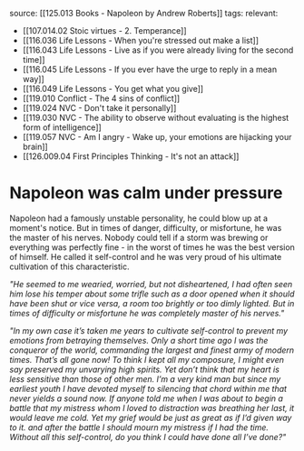 source: [[125.013 Books - Napoleon by Andrew Roberts]]
tags:
relevant:
- [[107.014.02 Stoic virtues - 2. Temperance]]
- [[116.036 Life Lessons - When you're stressed out make a list]]
- [[116.043 Life Lessons - Live as if you were already living for the second time]]
- [[116.045 Life Lessons - If you ever have the urge to reply in a mean way]]
- [[116.049 Life Lessons - You get what you give]]
- [[119.010 Conflict - The 4 sins of conflict]]
- [[119.024 NVC - Don't take it personally]]
- [[119.030 NVC - The ability to observe without evaluating is the highest form of intelligence]]
- [[119.057 NVC - Am I angry - Wake up, your emotions are hijacking your brain]]
- [[126.009.04 First Principles Thinking - It's not an attack]]

# Napoleon was calm under pressure

Napoleon had a famously unstable personality, he could blow up at a moment's notice. But in times of danger, difficulty, or misfortune, he was the master of his nerves. Nobody could tell if a storm was brewing or everything was perfectly fine - in the worst of times he was the best version of himself. He called it self-control and he was very proud of his ultimate cultivation of this characteristic.

_"He seemed to me wearied, worried, but not disheartened, I had often seen him lose his temper about some trifle such as a door opened when it should have been shut or vice versa, a room too brightly or too dimly lighted. But in times of difficulty or misfortune he was completely master of his nerves."_

_"In my own case it’s taken me years to cultivate self-control to prevent my emotions from betraying themselves. Only a short time ago I was the conqueror of the world, commanding the largest and finest army of modern times. That’s all gone now! To think I kept all my composure, I might even say preserved my unvarying high spirits. Yet don’t think that my heart is less sensitive than those of other men. I’m a very kind man but since my earliest youth I have devoted myself to silencing that chord within me that never yields a sound now. If anyone told me when I was about to begin a battle that my mistress whom I loved to distraction was breathing her last, it would leave me cold. Yet my grief would be just as great as if I’d given way to it. and after the battle I should mourn my mistress if I had the time. Without all this self-control, do you think I could have done all I’ve done?"_
